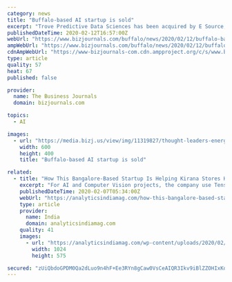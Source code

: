 ```yaml
---
category: news
title: "Buffalo-based AI startup is sold"
excerpt: "Trove Predictive Data Sciences has been acquired by E Source, a private equity-backed company out of Colorado. Trove leaders say the deal will fuel the company's continued growth in Buffalo, where 14 people currently work out of an office in the Thomas R."
publishedDateTime: 2020-02-12T16:57:00Z
webUrl: "https://www.bizjournals.com/buffalo/news/2020/02/12/buffalo-based-ai-startup-is-sold.html"
ampWebUrl: "https://www.bizjournals.com/buffalo/news/2020/02/12/buffalo-based-ai-startup-is-sold.amp.html"
cdnAmpWebUrl: "https://www-bizjournals-com.cdn.ampproject.org/c/s/www.bizjournals.com/buffalo/news/2020/02/12/buffalo-based-ai-startup-is-sold.amp.html"
type: article
quality: 57
heat: 67
published: false

provider:
  name: The Business Journals
  domain: bizjournals.com

topics:
  - AI

images:
  - url: "https://media.bizj.us/view/img/11319827/thought-leaders-energy-and-infrastructure-adam-stotz-5220-052419*600xx6000-4000-0-0.jpg"
    width: 600
    height: 400
    title: "Buffalo-based AI startup is sold"

related:
  - title: "How This Bangalore-Based Startup Is Helping Kirana Stores Harness AI"
    excerpt: "For AI and Computer Vision projects, the company use TensorFlow and they also have a full-fledged CI/CD pipeline to automate deployments using Jenkins and Ansible. According to the founders, in the coming years, Jumbotail will expand the J24 stores’ network and help the entrepreneur to transform old Kirana store into modern convenience stores ..."
    publishedDateTime: 2020-02-07T05:34:00Z
    webUrl: "https://analyticsindiamag.com/how-this-bangalore-based-startup-is-helping-kirana-stores-harness-ai/"
    type: article
    provider:
      name: India
      domain: analyticsindiamag.com
    quality: 41
    images:
      - url: "https://analyticsindiamag.com/wp-content/uploads/2020/02/Founders-Potrait-1024x575.jpg"
        width: 1024
        height: 575

secured: "zUiQbdoGPDM0Qa2dLuo9n4hF+Ee3RYn8gCaw0VsCeAIQR3Ikv9iBlZZOHIxKdsbzlJZiNQ3g46Ez4GlJS/SVlTJ67Wlb8/Sm0FIGFnKhPKDUghb8HZGhrN/dbLsqR+lF5HznS1zlIYnzT1V3Kq6CFDkXVEP6Ugg3VsNIjNo1PeOc2P+xcWxHmOyDWlGwF3NA6r77MPbfwtn4yINfsDzet0QhYoWgpDyXQjpIQMQOixw/AKS2SvyyHqplMhTyH7ufGRhG30KAif9ZeQmOAkZQNAJFc1aLjq1iRvogz66P88LOytWsWnCjwevuPoIoLkMpaeDta1frHV1G/ZzSx12vACE/TNPZOZDTMlWzQK/oFdgQREpGIq+U2RktIOu5cAKQy8TwRhZoiS1ewmF4px3YmTM+nZElg8bNg/x3qiN4VLLgcTFalGojOQHI7h6xwsL9CLcNBfAzdEARFtWBmuu0som+qoK3SLFH8SKJcWNztxs=;/Wl+J0mqvbl8MDb38iq4AQ=="
---
```


